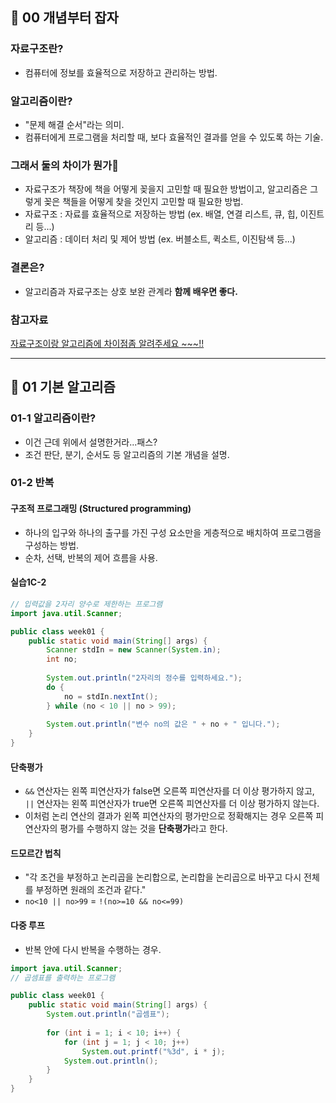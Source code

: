 ## 🍎 00 개념부터 잡자

### 자료구조란?

- 컴퓨터에 정보를 효율적으로 저장하고 관리하는 방법.

### 알고리즘이란?

- "문제 해결 순서"라는 의미.
- 컴퓨터에게 프로그램을 처리할 때, 보다 효율적인 결과를 얻을 수 있도록 하는 기술.

### 그래서 둘의 차이가 뭔가🤔

- 자료구조가 책장에 책을 어떻게 꽂을지 고민할 때 필요한 방법이고, 알고리즘은 그렇게 꽂은 책들을 어떻게 찾을 것인지 고민할 때 필요한 방법.
- 자료구조 : 자료를 효율적으로 저장하는 방법 (ex. 배열, 연결 리스트, 큐, 힙, 이진트리 등...)
- 알고리즘 : 데이터 처리 및 제어 방법 (ex. 버블소트, 퀵소트, 이진탐색 등...)

### 결론은?

- 알고리즘과 자료구조는 상호 보완 관계라 **함께 배우면 좋다.**

### 참고자료

[자료구조이랑 알고리즘에 차이점좀 알려주세요 ~~~!!](https://kldp.org/node/116364)



------



## 🚙 01 기본 알고리즘

### 01-1 알고리즘이란?

- 이건 근데 위에서 설명한거라...패스?
- 조건 판단, 분기, 순서도 등 알고리즘의 기본 개념을 설명.

### 01-2 반복

#### 구조적 프로그래밍 (Structured programming)

- 하나의 입구와 하나의 출구를 가진 구성 요소만을 게층적으로 배치하여 프로그램을 구성하는 방법.
- 순차, 선택, 반복의 제어 흐름을 사용.

####  실습1C-2

```java
// 입력값을 2자리 양수로 제한하는 프로그램
import java.util.Scanner;

public class week01 {
	public static void main(String[] args) {
		Scanner stdIn = new Scanner(System.in);
		int no;
		
		System.out.println("2자리의 정수를 입력하세요.");
		do {
			no = stdIn.nextInt();
		} while (no < 10 || no > 99);
		
		System.out.println("변수 no의 값은 " + no + " 입니다.");
	}
}
```



#### 단축평가

- `&&` 연산자는 왼쪽 피연산자가 false면 오른쪽 피연산자를 더 이상 평가하지 않고, `||` 연산자는 왼쪽 피연산자가 true면 오른쪽 피연산자를 더 이상 평가하지 않는다.
- 이처럼 논리 연산의 결과가 왼쪽 피연산자의 평가만으로 정확해지는 경우 오른쪽 피연산자의 평가를 수행하지 않는 것을 **단축평가**라고 한다. 



#### 드모르간 법칙

- "각 조건을 부정하고 논리곱을 논리합으로, 논리합을 논리곱으로 바꾸고 다시 전체를 부정하면 원래의 조건과 같다."
- `no<10 || no>99` = `!(no>=10 && no<=99)`



#### 다중 루프

- 반복 안에 다시 반복을 수행하는 경우.

```java
import java.util.Scanner;
// 곱셈표를 출력하는 프로그램 

public class week01 {
	public static void main(String[] args) {
		System.out.println("곱셈표");
		
		for (int i = 1; i < 10; i++) {
			for (int j = 1; j < 10; j++)
				System.out.printf("%3d", i * j);
			System.out.println();
		}
	}
}
```

